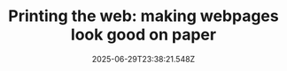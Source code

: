 ---
layout: bookmark
title: 'Printing the web: making webpages look good on paper'
tags:
  - Bookmarks
  - CSS
  - Accessibility
  - Print
date: 2025-06-29T23:38:21.548Z
created: 2025-06-29T23:38:21.548Z
modified: 2025-06-29T23:39:25.527Z
link: https://piccalil.li/blog/printing-the-web-making-webpages-look-good-on-paper/
id: 1205402408
image: https://api.urlbox.io/v1/ln9ptArKXobLRpDQ/9b9b9e0e2d873f800576ed615f8ecdeb1c165b036e4f548b6f6a4d1b3e59cb7b/png?url=https://piccalil.li/og/printing-the-web-making-webpages-look-good-on-paper/&width=1024&height=526&retina=true
---
